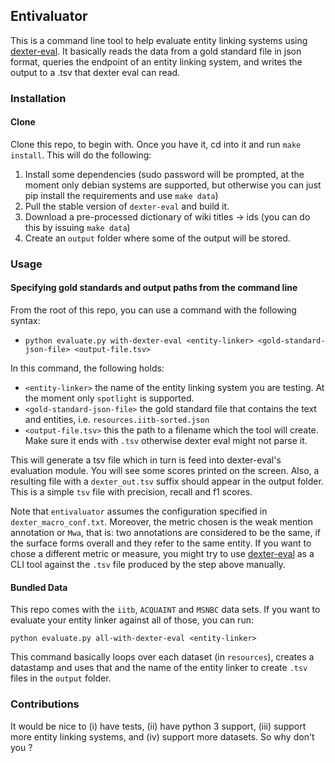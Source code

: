 ## Entivaluator

This is a command line tool to help evaluate entity linking systems using [dexter-eval](https://github.com/diegoceccarelli/dexter-eval). It basically reads the data from a gold standard file in json format, queries the endpoint of an entity linking system, and writes the output to a .tsv that dexter eval can read.

### Installation

#### Clone

Clone this repo, to begin with. Once you have it, cd into it and run `make install`.
This will do the following:

1. Install some dependencies (sudo password will be prompted, at the moment only debian systems are supported, but otherwise you can just pip install the requirements and use `make data`)
2. Pull the stable version of `dexter-eval` and build it.
3. Download a pre-processed dictionary of wiki titles -> ids (you can do this by issuing `make data`)
4. Create an `output` folder where some of the output will be stored.

### Usage

#### Specifying gold standards and output paths from the command line

From the root of this repo, you can use a command with the following syntax:

*  `python evaluate.py with-dexter-eval <entity-linker> <gold-standard-json-file> <output-file.tsv>`

In this command, the following holds:

* `<entity-linker>` the name of the entity linking system you are testing. At the moment only `spotlight` is supported.
* `<gold-standard-json-file>` the gold standard file that contains the text and entities, i.e. `resources.iitb-sorted.json`
* `<output-file.tsv>` this the path to a filename which the tool will create. Make sure it ends with `.tsv` otherwise dexter eval might not parse it.


This will generate a tsv file which in turn is feed into dexter-eval's evaluation module.
You will see some scores printed on the screen.
Also, a resulting file with a `dexter_out.tsv` suffix should appear in the output folder.
This is a simple `tsv` file with precision, recall and f1 scores.

Note that `entivaluator` assumes the configuration specified in `dexter_macro_conf.txt`. 
Moreover, the metric chosen is the weak mention annotation or `Mwa`, that is:
two annotations are considered to be the same, if the surface forms overall and they refer to the same entity.
If you want to chose a different metric or measure, you might try to use [dexter-eval](https://github.com/diegoceccarelli/dexter-eval) as a CLI tool against the `.tsv` file produced by the step above manually.


#### Bundled Data

This repo comes with the `iitb`, `ACQUAINT` and `MSNBC` data sets.
If you want to evaluate your entity linker against all of those, you can run:

`python evaluate.py all-with-dexter-eval <entity-linker>`

This command basically loops over each dataset (in `resources`),
creates a datastamp and uses that and the name of the entity linker to create `.tsv` files in the `output` folder.

### Contributions

It would be nice to (i) have tests, (ii) have python 3 support, (iii) support more entity linking systems, and (iv) support more datasets. So why don't you ?

